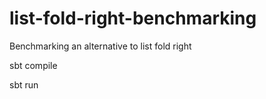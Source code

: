 list-fold-right-benchmarking
============================

Benchmarking an alternative to list fold right

sbt compile

sbt run
